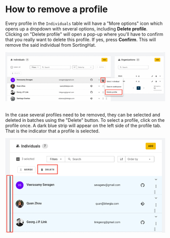 # How to remove a profile

Every profile in the <code>Individuals</code> table will have a "More options" icon which opens up a dropdown with several options, including <strong>Delete profile</strong>. Clicking on "Delete profile" will open a pop-up where you'll have to confirm that you really want to delete this profile. If yes, press <strong>Confirm</strong>. This will remove the said individual from SortingHat.<br>

![remove-profile](./assets/remove-profile.png)
<br><br>

In the case several profiles need to be removed, they can be selected and deleted in batches using the "Delete" button. To select a profile, click on the profile once. A dark blue strip will appear on the left side of the profile tab. That is the indicator that a profile is selected.

![batch-delete](./assets/batch-delete.png)
<br>

